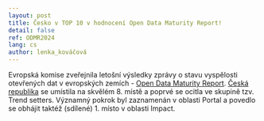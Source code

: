 ```yaml
---
layout: post
title: Česko v TOP 10 v hodnocení Open Data Maturity Report!
detail: false
ref: ODMR2024
lang: cs
author: lenka_kováčová
---
```

Evropská komise zveřejnila letošní výsledky zprávy o stavu vyspělosti otevřených dat v evropských zemích - [Open Data Maturity Report](https://data.europa.eu/en/publications/open-data-maturity/2024#intro).
[Česká republika](https://data.europa.eu/sites/default/files/country-factsheet_czechia_2024.pd) se umístila na skvělém 8. místě a poprvé se ocitla ve skupině tzv. Trend setters. 
Významný pokrok byl zaznamenán v oblasti Portal a povedlo se obhájit taktéž (sdílené) 1. místo v oblasti Impact.

